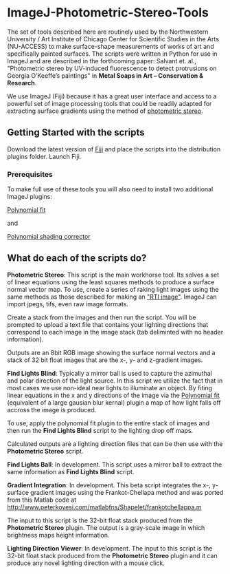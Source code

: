 # ImageJ-Photometric-Stereo-Tools
The set of tools described here are routinely used by the Northwestern University / Art Institute of Chicago Center for Scientific Studies in the Arts (NU-ACCESS) to make surface-shape measurements of works of art and specifically painted surfaces. The scripts were written in Python for use in ImageJ and are described in the forthcoming paper: Salvant et. al., "Photometric stereo by UV-induced fluorescence to detect protrusions on Georgia O’Keeffe’s paintings" in **Metal Soaps in Art – Conservation & Research**.

We use ImageJ (Fiji) because it has a great user interface and access to a powerful set of image processing tools that could be readily adapted for extracting surface gradients using the method of [photometric stereo](https://en.wikipedia.org/wiki/Photometric_stereo).

## Getting Started with the scripts

Download the latest version of [Fiji](https://fiji.sc) and place the scripts into the distribution plugins folder. Launch Fiji.

### Prerequisites

To make full use of these tools you will also need to install two additional ImageJ plugins:

[Polynomial fit](https://imagej.nih.gov/ij/plugins/polynomial-fit/index.html)

and

[Polynomial shading corrector](http://www.optinav.info/Polynomial_Shading_Corrector.htm)

## What do each of the scripts do?

**Photometric Stereo**: This script is the main workhorse tool. Its solves a set of linear equations using the least squares methods to produce a surface normal vector map. To use, create a series of raking light images using the same methods as those described for making an ["RTI image"]( http://culturalheritageimaging.org/Technologies/RTI/). ImageJ can import jpegs, tifs, even raw image formats.

Create a stack from the images and then run the script. You will be prompted to upload a text file that contains your lighting directions that correspond to each image in the image stack (tab deliminted with no header information).

Outputs are an 8bit RGB image showing the surface normal vectors and a stack of 32 bit float images that are the x-, y- and z-gradient images.

**Find Lights Blind**: Typically a mirror ball is used to capture the azimuthal and polar direction of the light source. In this script we utilize the fact that in most cases we use non-ideal near lights to illuminate an object. By fiting linear equations in the x and y directions of the image via the [Polynomial fit](https://imagej.nih.gov/ij/plugins/polynomial-fit/index.html) (equivalent of a large gausian blur kernal) plugin a map of how light falls off accross the image is produced. 

To use, apply the polynomial fit plugin to the entire stack of images and then run the **Find Lights Blind** script to the lighting drop off maps. 

Calculated outputs are a lighting direction files that can be then use with the **Photometric Stereo** script.

**Find Lights Ball**: In development. This script uses a mirror ball to extract the same information as **Find Lights Blind** script.

**Gradient Integration**: In development. This beta script integrates the x-, y- surface gradient images using the Frankot-Chellapa method and was ported from this Matlab code at http://www.peterkovesi.com/matlabfns/Shapelet/frankotchellappa.m

The input to this script is the 32-bit float stack produced from the **Photometric Stereo** plugin. The output is a gray-scale image in which brightness maps height information. 

**Lighting Direction Viewer**: In development. The input to this script is the 32-bit float stack produced from the **Photometric Stereo** plugin and it can produce any novel lighting direction with a mouse click. 

